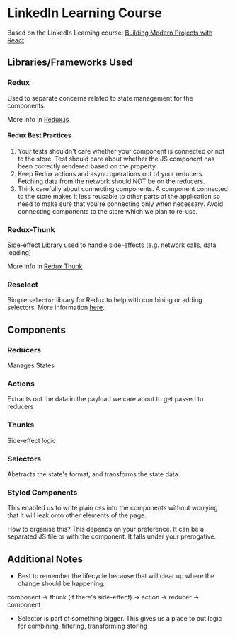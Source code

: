 # LinkedIn Learning Course

Based on the LinkedIn Learning course: [Building Modern Projects with React](https://www.linkedin.com/learning/building-modern-projects-with-react/)

## Libraries/Frameworks Used

### Redux
Used to separate concerns related to state management for the components.

More info in [Redux.js](https://redux.js.org/introduction/getting-started)

#### Redux Best Practices
1. Your tests shouldn't care whether your component is connected or not to the store. Test should care about whether the JS component has been correctly rendered based on the property.
2. Keep Redux actions and async operations out of your reducers. Fetching data from the network should NOT be on the reducers.
3. Think carefully about connecting components. A component connected to the store makes it less reusable to other parts of the application so need to make sure that you're connecting only when necessary. Avoid connecting components to the store which we plan to re-use.

### Redux-Thunk
Side-effect Library used to handle side-effects (e.g. network calls, data loading)

More info in [Redux Thunk](https://github.com/reduxjs/redux-thunk)

### Reselect
Simple `selector` library for Redux to help with combining or adding selectors. More information [here](https://github.com/reduxjs/reselect).

## Components

### Reducers
Manages States

### Actions
Extracts out the data in the payload we care about to get passed to reducers

### Thunks
Side-effect logic

### Selectors
Abstracts the state's format, and transforms the state data

### Styled Components
This enabled us to write plain css into the components without worrying that it will leak onto other elements of the page.

How to organise this? This depends on your preference. It can be a separated JS file or with the component. It falls under your prerogative.

## Additional Notes
* Best to remember the lifecycle because that will clear up where the change should be happening:

component -> thunk (if there's side-effect) -> action -> reducer -> component

* Selector is part of something bigger. This gives us a place to put logic for combining, filtering, transforming storing
